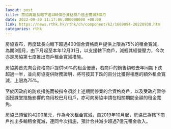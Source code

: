 ```yaml
---
layout: post
title: 房協再延長轄下逾400個合資格商戶租金寬減3個月
date: 2022-09-30 11:17:06.000000000 +08:00
link: https://news.rthk.hk/rthk/ch/component/k2/1669094-20220930.htm
categories: rthk
---
```


房協宣布，再度延長向轄下超過400個合資格商戶提供上限為75%的租金寬減，為期3個月，由下月起至本年12月31日，以支援轄下商戶，減輕其經營壓力，今次亦是房協第七度推出商戶租金寬減措施。

房協將首先向合資格商戶提供50%的租金優惠，若商戶的銷售額較去年同期下跌超過一半，並向房協提供財務證明，將可按其下跌的百分比獲得相應的額外租金寬減，上限為75%。

至於因政府的防疫措施而被指令須於上述期間停業的合資格商戶，以及受政府暫停面授課堂措施影響的商用校巴月租戶，亦可向房協申請在相關期間全額的租金寬免。

房協已預留約4200萬元，作為今次租金寬減，自2019年10月起，房協已為轄下商戶推出多輪租金寬減，連同今次措施，預計合共減少超過7億元租金收入。
